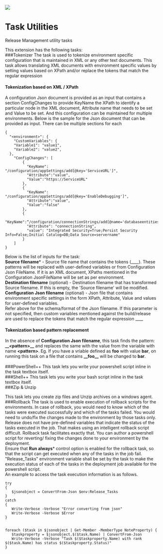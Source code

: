 ![](https://github.com/openalm/Extension-UtilitiesPack/blob/master/Utilites/images/Icon128.png)
# Task Utilities
Release Management utility tasks

This extension has the following tasks: <br>
###Tokenizer
The task is used to tokenize environment specific configuration that is maintained in XML or any other text documents. This task allows translating XML documents with environment specific values by setting values based on XPath and/or replace the tokens that match the regular expression __<variable>__
#### Tokenization based on XML / XPath
A configuration Json document is provided as an input that contains a section ConfigChanges to provide KeyName the XPath to identify a particular node in the XML document, Attribute name that needs to be set and Value to be set. And this configuration can be maintained for multiple environments.
Below is the sample for the Json document that can be provided as input. There can be multiple sections for each <environment>
```
{
  "<environment>": {
    "CustomVariables": {
    "Variable1": "value1",
    "Variable2": "value2",
  },
    "ConfigChanges": [
        {
          "KeyName": "/configuration/appSettings/add[@key='ServiceURL']",
          "Attribute":"value",
          "Value":"https://ServiceURL"
        },
        {
          "KeyName": "/configuration/appSettings/add[@key='EnableDebugging']",
          "Attribute":"value",
          "Value":"false"
        },
        {
          "KeyName":“/configuration/connectionStrings/add[@name='databaseentities']”,
          "Attribute": "connectionString",
          "value": "Integrated Security=True;Persist Security Info=False;Initial Catalog=DB;Data Source=servername"
        }
    ]
}
```
Below is the list of inputs for the task: <br>
**Source filename*** - Source file name that contains the tokens (\_\_<variable-name>\_\_). These patterns will be replaced with user-defined variables or from Configuration Json FileName. If it is an XML document, XPaths mentioned in the Configuration JsonFileName will be set as per environment. <br>
**Destination filename** (optional) - Destination filename that has transformed Source filename. If this is empty, the 'Source filename' will be modified. <br>
**Configuration Json filename** (optional) - Json file that contains environment specific settings in the form XPath, Attribute, Value and values for user-defined variables. <br>
Refer above for the schema/format of the Json filename. If this parameter is not specified, then custom variables mentioned against the build/release are used to replace the tokens that match the regular expression \_\_<variable-name>\_\_
<br>
#### Tokenization based pattern replacement
In the absence of **Configuration Json filename**, this task finds the pattern:  **\_\_\<pattern\>\_\_** and replaces the same with the value from the variable with name **\<pattern\>**. Eg. If you have a vriable defined as **foo** with value **bar**, on running this task on a file that contains **\_\_foo\_\_** will be changed to **bar**. <br><br>
###PowerShell++
This task lets you write your powershell script inline in the task textbox itself.  
###Shell++
This task lets you write your bash script inline in the task textbox itself.  
###Zip & Unzip

This task lets you create zip files and Unzip archives on a windows agent.  
###Rollback
The task is used to enable execution of rollback scripts for the environments. In case of rollback, you would need to know which of the tasks were executed successfully and which of the tasks failed. You would need to undo/fix the changes made to the environment by those tasks only.
Release does not have pre-defined variables that indicate the status of the tasks executed in the job. That makes using an intelligent rollback script difficult. Rollback task facilitates exactly that. You can author a powershell script for reverting/ fixing the changes done to your environment by the deployment. 
<br>
Ensure that **Run always*** control option is enabled for the rollback task, so that the script can get executed when any of the tasks in the job fail.
<br>
 "Release_Tasks" environment variable shall be set by the task to make the execution status of each of the tasks in the deployment job available for the powershell script.
 <br> An example to access the task execution information is as follows.
 ```
 try
{
    $jsonobject = ConvertFrom-Json $env:Release_Tasks
}
catch
{
    Write-Verbose -Verbose "Error converting from json"
    Write-Verbose -Verbose $Error
}


foreach ($task in $jsonobject | Get-Member -MemberType NoteProperty) {    
    $taskproperty = $jsonobject.$($task.Name) | ConvertFrom-Json
    Write-Verbose -Verbose "Task $($taskproperty.Name) with rank $($task.Name) has status $($taskproperty.Status)"
}

 ```
<br>

<br>
